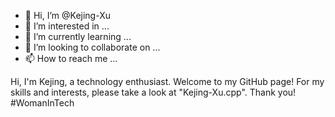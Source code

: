 - 👋 Hi, I’m @Kejing-Xu
- 👀 I’m interested in ...
- 🌱 I’m currently learning ...
- 💞️ I’m looking to collaborate on ...
- 📫 How to reach me ...

<!---
Kejing-Xu/Kejing-Xu is a ✨ special ✨ repository because its `README.md` (this file) appears on your GitHub profile.
You can click the Preview link to take a look at your changes.
--->
Hi, I'm Kejing, a technology enthusiast. Welcome to my GitHub page! For my skills and interests, please take a look at "Kejing-Xu.cpp". Thank you! #WomanInTech

